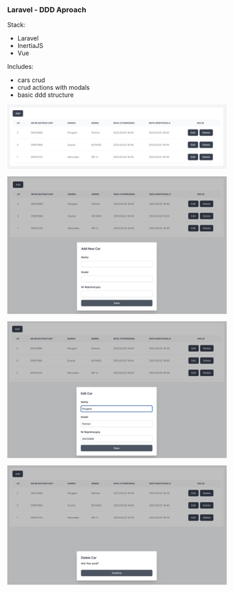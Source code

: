 ### Laravel - DDD Aproach

Stack:
- Laravel
- InertiaJS
- Vue

Includes:
- cars crud
- crud actions with modals
- basic ddd structure

![Screenshot](screenshot1_index.png)

![Screenshot](screenshot2_add.png)

![Screenshot](screenshot3_edit.png)

![Screenshot](screenshot4_delete.png)
